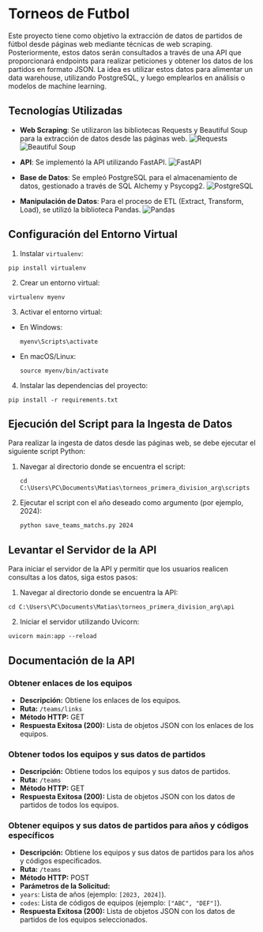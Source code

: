 # Torneos de Futbol

Este proyecto tiene como objetivo la extracción de datos de partidos de fútbol desde páginas web mediante técnicas de web scraping. Posteriormente, estos datos serán consultados a través de una API que proporcionará endpoints para realizar peticiones y obtener los datos de los partidos en formato JSON. La idea es utilizar estos datos para alimentar un data warehouse, utilizando PostgreSQL, y luego emplearlos en análisis o modelos de machine learning.

## Tecnologías Utilizadas

- **Web Scraping**: Se utilizaron las bibliotecas Requests y Beautiful Soup para la extracción de datos desde las páginas web.
  ![Requests](https://upload.wikimedia.org/wikipedia/commons/thumb/c/c3/Python-logo-notext.svg/400px-Python-logo-notext.svg.png)
  ![Beautiful Soup](https://www.crummy.com/software/BeautifulSoup/bs4/doc/_images/6.1.jpg)

- **API**: Se implementó la API utilizando FastAPI.
  ![FastAPI](https://fastapi.tiangolo.com/img/logo-margin/logo-teal.png)

- **Base de Datos**: Se empleó PostgreSQL para el almacenamiento de datos, gestionado a través de SQL Alchemy y Psycopg2.
  ![PostgreSQL](https://upload.wikimedia.org/wikipedia/commons/thumb/2/29/Postgresql_elephant.svg/1200px-Postgresql_elephant.svg.png)

- **Manipulación de Datos**: Para el proceso de ETL (Extract, Transform, Load), se utilizó la biblioteca Pandas.
  ![Pandas](https://miro.medium.com/max/1024/1*9iu8_mhn6Yzt3G8Pw_rfzA.png)

## Configuración del Entorno Virtual

1. Instalar `virtualenv`:
  ```
  pip install virtualenv
  ```
2. Crear un entorno virtual:
  ```
  virtualenv myenv
  ```
3. Activar el entorno virtual:
- En Windows:
  ```
  myenv\Scripts\activate
  ```
- En macOS/Linux:
  ```
  source myenv/bin/activate
  ```
4. Instalar las dependencias del proyecto:
  ```
  pip install -r requirements.txt
  ```

## Ejecución del Script para la Ingesta de Datos

Para realizar la ingesta de datos desde las páginas web, se debe ejecutar el siguiente script Python:

1. Navegar al directorio donde se encuentra el script:
   ```
   cd C:\Users\PC\Documents\Matias\torneos_primera_division_arg\scripts
   ```

2. Ejecutar el script con el año deseado como argumento (por ejemplo, 2024):
   ```
   python save_teams_matchs.py 2024
   ```

## Levantar el Servidor de la API

Para iniciar el servidor de la API y permitir que los usuarios realicen consultas a los datos, siga estos pasos:

1. Navegar al directorio donde se encuentra la API:
  ```
  cd C:\Users\PC\Documents\Matias\torneos_primera_division_arg\api
  ```
2. Iniciar el servidor utilizando Uvicorn:
  ```
  uvicorn main:app --reload
  ```


## Documentación de la API

### Obtener enlaces de los equipos
- **Descripción:** Obtiene los enlaces de los equipos.
- **Ruta:** `/teams/links`
- **Método HTTP:** GET
- **Respuesta Exitosa (200):** Lista de objetos JSON con los enlaces de los equipos.

### Obtener todos los equipos y sus datos de partidos
- **Descripción:** Obtiene todos los equipos y sus datos de partidos.
- **Ruta:** `/teams`
- **Método HTTP:** GET
- **Respuesta Exitosa (200):** Lista de objetos JSON con los datos de partidos de todos los equipos.

### Obtener equipos y sus datos de partidos para años y códigos específicos
- **Descripción:** Obtiene los equipos y sus datos de partidos para los años y códigos especificados.
- **Ruta:** `/teams`
- **Método HTTP:** POST
- **Parámetros de la Solicitud:**
- `years`: Lista de años (ejemplo: `[2023, 2024]`).
- `codes`: Lista de códigos de equipos (ejemplo: `["ABC", "DEF"]`).
- **Respuesta Exitosa (200):** Lista de objetos JSON con los datos de partidos de los equipos seleccionados.
